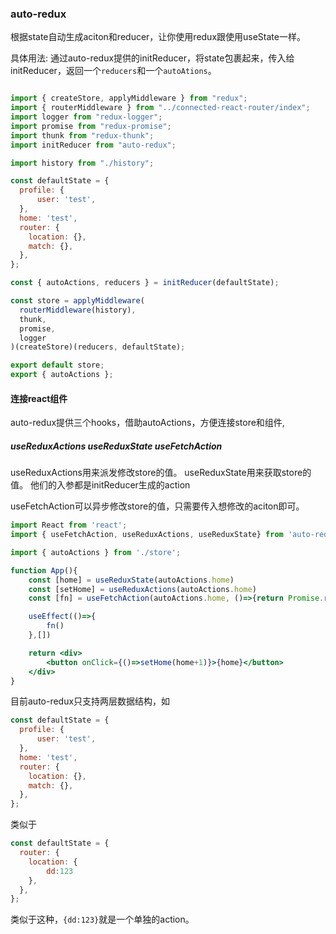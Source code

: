 ### auto-redux
根据state自动生成aciton和reducer，让你使用redux跟使用useState一样。

具体用法:
通过auto-redux提供的initReducer，将state包裹起来，传入给initReducer，返回一个```reducers```和一个```autoAtions```。
```jsx

import { createStore, applyMiddleware } from "redux";
import { routerMiddleware } from "../connected-react-router/index";
import logger from "redux-logger";
import promise from "redux-promise";
import thunk from "redux-thunk";
import initReducer from "auto-redux";

import history from "./history";

const defaultState = {
  profile: {
      user: 'test',
  },
  home: 'test',
  router: {
    location: {},
    match: {},
  },
};

const { autoActions, reducers } = initReducer(defaultState);

const store = applyMiddleware(
  routerMiddleware(history),
  thunk,
  promise,
  logger
)(createStore)(reducers, defaultState);

export default store;
export { autoActions };


```

#### 连接react组件
auto-redux提供三个hooks，借助autoActions，方便连接store和组件,

##### useReduxActions useReduxState useFetchAction
useReduxActions用来派发修改store的值。
useReduxState用来获取store的值。
他们的入参都是initReducer生成的action

useFetchAction可以异步修改store的值，只需要传入想修改的aciton即可。

```jsx
import React from 'react';
import { useFetchAction, useReduxActions, useReduxState} from 'auto-redux';

import { autoActions } from './store';

function App(){
    const [home] = useReduxState(autoActions.home)
    const [setHome] = useReduxActions(autoActions.home)
    const [fn] = useFetchAction(autoActions.home, ()=>{return Promise.resolve('1')}, (data)=>{console.log(data)})

    useEffect(()=>{
        fn()
    },[])

    return <div>
        <button onClick={()=>setHome(home+1)}>{home}</button>
    </div>
}
```

目前auto-redux只支持两层数据结构，如
```js
const defaultState = {
  profile: {
      user: 'test',
  },
  home: 'test',
  router: {
    location: {},
    match: {},
  },
};

```
类似于
```js
const defaultState = {
  router: {
    location: {
        dd:123
    },
  },
};
```
类似于这种，```{dd:123}```就是一个单独的action。

